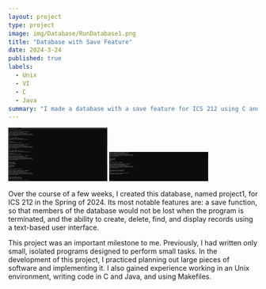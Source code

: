 ```yaml
---
layout: project
type: project
image: img/Database/RunDatabase1.png
title: "Database with Save Feature"
date: 2024-3-24
published: true
labels:
  - Unix
  - VI
  - C
  - Java
summary: "I made a database with a save feature for ICS 212 using C and Java, in a Unix environment."
---
```


<div class="text-center p-4">
  <img width="200px" src="../img/Database/RunDatabase2.png" class="img-thumbnail" >
  <img width="200px" src="../img/Database/RunDatabase3.png" class="img-thumbnail" >


</div>

Over the course of a few weeks, I created this database, named project1, for ICS 212 in the Spring of 2024. Its most notable features are: a save function, so that members of the database would not be lost when the program is terminated, and the ability to create, delete, find, and display records using a text-based user interface. 

This project was an important milestone to me. Previously, I had written only small, isolated programs designed to perform small tasks. In the development of this project, I practiced planning out large pieces of software and implementing it. I also gained experience working in an Unix environment, writing code in C and Java, and using Makefiles.





